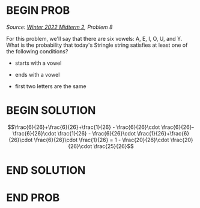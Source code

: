 # BEGIN PROB

<i>Source: [Winter 2022 Midterm 2](../wi22-midterm2/index.html), Problem 8</i>

For this problem, we'll say that there are six vowels: A, E, I, O, U, and Y. What is the probability that today's Stringle string satisfies at least one of the following conditions?

-   starts with a vowel

-   ends with a vowel

-   first two letters are the same

# BEGIN SOLUTION

$$\frac{6}{26}+\frac{6}{26}+\frac{1}{26} - \frac{6}{26}\cdot \frac{6}{26}-\frac{6}{26}\cdot \frac{1}{26} - \frac{6}{26}\cdot \frac{1}{26}+\frac{6}{26}\cdot \frac{6}{26}\cdot \frac{1}{26} = 1 - \frac{20}{26}\cdot \frac{20}{26}\cdot \frac{25}{26}$$

# END SOLUTION

# END PROB